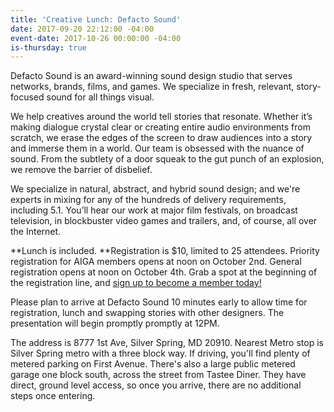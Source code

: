 ```yaml
---
title: 'Creative Lunch: Defacto Sound'
date: 2017-09-20 22:12:00 -04:00
event-date: 2017-10-26 00:00:00 -04:00
is-thursday: true
---
```


Defacto Sound is an award-winning sound design studio that serves networks, brands, films, and games. We specialize in fresh, relevant, story-focused sound for all things visual.

We help creatives around the world tell stories that resonate. Whether it’s making dialogue crystal clear or creating entire audio environments from scratch, we erase the edges of the screen to draw audiences into a story and immerse them in a world. Our team is obsessed with the nuance of sound. From the subtlety of a door squeak to the gut punch of an explosion, we remove the barrier of disbelief.

We specialize in natural, abstract, and hybrid sound design; and we're experts in mixing for any of the hundreds of delivery requirements, including 5.1. You’ll hear our work at major film festivals, on broadcast television, in blockbuster video games and trailers, and, of course, all over the Internet.

\*\*Lunch is included. \*\*Registration is $10, limited to 25 attendees. Priority registration for AIGA members opens at noon on October 2nd. General registration opens at noon on October 4th. Grab a spot at the beginning of the registration line, and [sign up to become a member today!](http://www.aiga.org/join)

Please plan to arrive at Defacto Sound 10 minutes early to allow time for registration, lunch and swapping stories with other designers. The presentation will begin promptly promptly at 12PM.

The address is 8777 1st Ave, Silver Spring, MD 20910. Nearest Metro stop is Silver Spring metro with a three block way. If driving, you'll find plenty of metered parking on First Avenue. There's also a large public metered garage one block south, across the street from Tastee Diner. They have direct, ground level access, so once you arrive, there are no additional steps once entering.